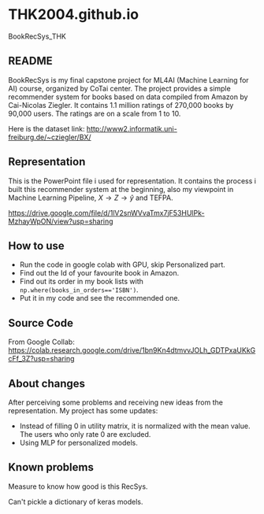 # THK2004.github.io
BookRecSys_THK
## README

BookRecSys is my final capstone project for ML4AI (Machine Learning for AI) course, organized by CoTai center. The project provides a simple recommender system for books based on data compiled from Amazon by Cai-Nicolas Ziegler. It contains 1.1 million ratings of 270,000 books by 90,000 users. The ratings are on a scale from 1 to 10.

Here is the dataset link: http://www2.informatik.uni-freiburg.de/~cziegler/BX/ 

## Representation

This is the PowerPoint file i used for representation. It contains the process i built this recommender system at the beginning, also my viewpoint in Machine Learning Pipeline,  $X\to Z\to \hat{y}$ and TEFPA.

https://drive.google.com/file/d/1lV2snWVvaTmx7jF53HUlPk-MzhayWpON/view?usp=sharing

## How to use

- Run the code in google colab with GPU, skip Personalized part.
- Find out the Id of your favourite book in Amazon.
- Find out its order in my book lists with ```np.where(books_in_orders=='ISBN')```. 
- Put it in my code and see the recommended one.

## Source Code

From Google Collab: https://colab.research.google.com/drive/1bn9Kn4dtmvvJOLh_GDTPxaUKkGcFf_3Z?usp=sharing

## About changes

After perceiving some problems and receiving new ideas from the representation. My project has some updates:

- Instead of filling 0 in utility matrix, it is normalized with the mean value. The users who only rate 0 are excluded.
- Using MLP for personalized models.

## Known problems

Measure to know how good is this RecSys.

Can't pickle a dictionary of keras models.
